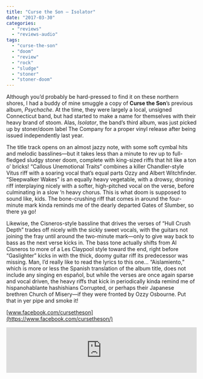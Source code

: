 ```yaml
---
title: "Curse the Son – Isolator"
date: "2017-03-30"
categories: 
  - "reviews"
  - "reviews-audio"
tags: 
  - "curse-the-son"
  - "doom"
  - "review"
  - "rock"
  - "sludge"
  - "stoner"
  - "stoner-doom"
---
```


Although you’d probably be hard-pressed to find it on these northern shores, I had a buddy of mine smuggle a copy of **Curse the Son**’s previous album, _Psychache_. At the time, they were largely a local, unsigned Connecticut band, but had started to make a name for themselves with their heavy brand of stoom. Alas, _Isolator_, the band’s third album, was just picked up by stoner/doom label The Company for a proper vinyl release after being issued independently last year.

The title track opens on an almost jazzy note, with some soft cymbal hits and melodic basslines—but it takes less than a minute to rev up to full-fledged sludgy stoner doom, complete with king-sized riffs that hit like a ton o’ bricks! “Callous Unemotional Traits” combines a killer Chandler-style Vitus riff with a soaring vocal that’s equal parts Ozzy and Albert Witchfinder. “Sleepwalker Wakes” is an equally heavy vegetable, with a drowsy, droning riff interplaying nicely with a softer, high-pitched vocal on the verse, before culminating in a slow ‘n heavy chorus. This is what doom is supposed to sound like, kids. The bone-crushing riff that comes in around the four-minute mark kinda reminds me of the dearly departed Gates of Slumber, so there ya go!

Likewise, the Cisneros-style bassline that drives the verses of “Hull Crush Depth” trades off nicely with the sickly sweet vocals, with the guitars not joining the fray until around the two-minute mark—only to give way back to bass as the next verse kicks in. The bass tone actually shifts from Al Cisneros to more of a Les Claypool style toward the end, right before “Gaslighter” kicks in with the thick, doomy guitar riff its predecessor was missing. Man, I’d really like to read the lyrics to this one… “Aislamiento,” which is more or less the Spanish translation of the album title, does not include any singing en español, but while the verses are once again sparse and vocal driven, the heavy riffs that kick in periodically kinda remind me of hispanohablante hashishians Corrupted, or perhaps their Japanese brethren Church of Misery—if they were fronted by Ozzy Osbourne. Put that in yer pipe and smoke it!

[www.facebook.com/cursetheson](https://www.facebook.com/cursetheson/)

<iframe style="border: 0; width: 100%; height: 120px;" src="https://bandcamp.com/EmbeddedPlayer/album=784608386/size=large/bgcol=ffffff/linkcol=0687f5/tracklist=false/artwork=small/transparent=true/" width="300" height="150" seamless=""><a href="http://cursetheson.bandcamp.com/album/isolator">Isolator by Curse the Son</a></iframe>
